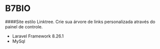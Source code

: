 # B7BIO

####Site estilo Linktree. Crie sua árvore de links personalizada através do painel de controle.

- Laravel Framework 8.26.1
- MySql
